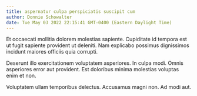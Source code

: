 ```yaml
---
title: aspernatur culpa perspiciatis suscipit cum
author: Donnie Schowalter
date: Tue May 03 2022 22:15:41 GMT-0400 (Eastern Daylight Time)
---
```

Et occaecati mollitia dolorem molestias sapiente. Cupiditate id tempora est ut fugit sapiente provident ut deleniti. Nam explicabo possimus dignissimos incidunt maiores officiis quia corrupti.

 Deserunt illo exercitationem voluptatem asperiores. In culpa modi. Omnis asperiores error aut provident. Est doloribus minima molestias voluptas enim et non.

 Voluptatem ullam temporibus delectus. Accusamus magni non. Ad modi aut.